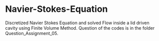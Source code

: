 # Navier-Stokes-Equation
Discretized Navier Stokes Equation and solved Flow inside a lid driven cavity using Finite Volume Method.
Question of the codes is in the folder Question_Assignment_05.



